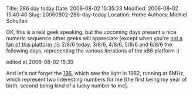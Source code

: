 Title: 286 day today
Date: 2006-08-02 15:35:23
Modified: 2006-08-02 15:40:40
Slug: 20060802-286-day-today
Location: Home
Authors: Michiel Scholten

<p>OK, this is a real geek speaking, but the upcoming days present a nice numeric sequence other geeks will appreciate [except when you're <a href="http://en.wikipedia.org/wiki/PowerPC">not a fan of this platform</a> ;)]: 2/8/6 today, 3/8/6, 4/8/6, 5/8/6 and 6/8/6 the following days, representing the various iterations of the x86 platform :)</p>

<div class="edit">edited at 2006-08-02 15:39</div>
<p>And let's not forget the <a href="http://en.wikipedia.org/wiki/80186">186</a>, which saw the light in 1982, running at 6MHz, which represent two interesting numbers for me [the first being my year of birth, second being kind of a lucky number to me].</p>
